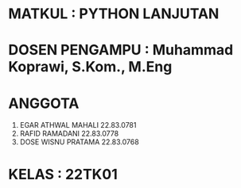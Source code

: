 # MATKUL             : PYTHON LANJUTAN
# DOSEN PENGAMPU     : Muhammad Koprawi, S.Kom., M.Eng
# ANGGOTA            
1. EGAR ATHWAL MAHALI   22.83.0781
2. RAFID RAMADANI       22.83.0778
3. DOSE WISNU PRATAMA   22.83.0768
# KELAS              : 22TK01
